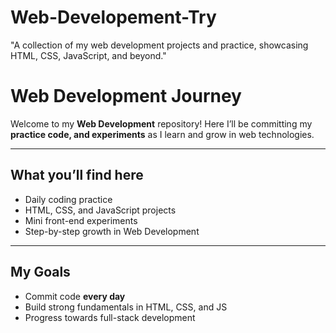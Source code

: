 # Web-Developement-Try
"A collection of my web development projects and practice, showcasing HTML, CSS, JavaScript, and beyond."
# Web Development Journey  

Welcome to my **Web Development** repository! 
Here I’ll be committing my **practice code, and experiments** as I learn and grow in web technologies.  

---

##  What you’ll find here
-  Daily coding practice  
-  HTML, CSS, and JavaScript projects  
-  Mini front-end experiments  
-  Step-by-step growth in Web Development  

---

## My Goals
- Commit code **every day**  
- Build strong fundamentals in HTML, CSS, and JS  
- Progress towards full-stack development  

